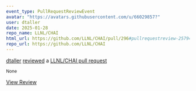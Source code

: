 ```yaml
---
event_type: PullRequestReviewEvent
avatar: "https://avatars.githubusercontent.com/u/66029857?"
user: dtaller
date: 2025-01-28
repo_name: LLNL/CHAI
html_url: https://github.com/LLNL/CHAI/pull/296#pullrequestreview-2579446289
repo_url: https://github.com/LLNL/CHAI
---
```


<a href='https://github.com/dtaller' target='_blank'>dtaller</a> <a href='https://github.com/LLNL/CHAI/pull/296#pullrequestreview-2579446289' target='_blank'>reviewed</a> a <a href='https://github.com/LLNL/CHAI/pull/296' target='_blank'>LLNL/CHAI pull request</a>

<small>None</small>

<a href='https://github.com/LLNL/CHAI/pull/296#pullrequestreview-2579446289' target='_blank'>View Review</a>